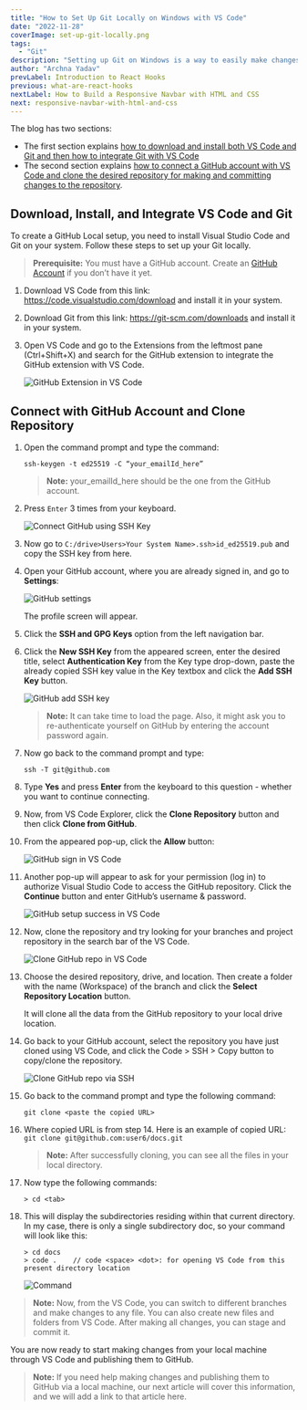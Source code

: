 ```yaml
---
title: "How to Set Up Git Locally on Windows with VS Code"
date: "2022-11-28"
coverImage: set-up-git-locally.png
tags:
  - "Git"
description: "Setting up Git on Windows is a way to easily make changes in your code or developer documents via your local machine and then commit them to the desired repository. This blog is for both semi-technical and technical audiences to help set them Git on their local machine using VS Code. "
author: "Archna Yadav"
prevLabel: Introduction to React Hooks
previous: what-are-react-hooks
nextLabel: How to Build a Responsive Navbar with HTML and CSS
next: responsive-navbar-with-html-and-css
---
```

  
The blog has two sections:

- The first section explains [how to download and install both VS Code and Git and then how to integrate Git with VS Code](#download-install-and-integrate-vs-code-and-git)
- The second section explains [how to connect a GitHub account with VS Code and clone the desired repository for making and committing changes to the repository](#connect-with-github-account-and-clone-repository).

## Download, Install, and Integrate VS Code and Git

To create a GitHub Local setup, you need to install Visual Studio Code and Git on your system. Follow these steps to set up your Git locally.
> **Prerequisite:** You must have a GitHub account. Create an [GitHub Account](https://github.com/) if you don’t have it yet.

1. Download VS Code from this link: https://code.visualstudio.com/download and install it in your system.
2. Download Git from this link: https://git-scm.com/downloads and install it in your system.
3. Open VS Code and go to the Extensions from the leftmost pane (Ctrl+Shift+X) and search for the GitHub extension to integrate the GitHub extension with VS Code.

   ![GitHub Extension in VS Code](./github-extension.png)


## Connect with GitHub Account and Clone Repository

1. Open the command prompt and type the command:
                                                                               
   ```
   ssh-keygen -t ed25519 -C “your_emailId_here”
   ```

   > **Note:** your_emailId_here should be the one from the GitHub account.

2. Press `Enter` 3 times from your keyboard. 

   ![Connect GitHub using SSH Key](./ssh-key.png)

3. Now go to `C:/drive>Users>Your System Name>.ssh>id_ed25519.pub` and copy the SSH key from here.

4. Open your GitHub account, where you are already signed in, and go to **Settings**:

   ![ GitHub settings](./github-settings.png)

   The profile screen will appear.

5. Click the **SSH and GPG Keys** option from the left navigation bar.

6. Click the **New SSH Key** from the appeared screen, enter the desired title, select **Authentication Key** from the Key type drop-down, paste the already copied SSH key value in the Key textbox and click the **Add SSH Key** button.

   ![ GitHub add SSH key](./new-ssh-key.png)

   > **Note:**  It can take time to load the page. Also, it might ask you to re-authenticate yourself on GitHub by entering the account password again.

7. Now go back to the command prompt and type:

   ```
   ssh -T git@github.com
   ```

8. Type **Yes** and press **Enter** from the keyboard to this question - whether you want to continue connecting.

9. Now, from VS Code Explorer, click the  **Clone Repository** button and then click **Clone from GitHub**.

10. From the appeared pop-up, click the **Allow** button:

    ![ GitHub sign in VS Code](./clone-repo.png)

11. Another pop-up will appear to ask for your permission (log in) to authorize Visual Studio Code to access the GitHub repository. Click the **Continue** button and enter GitHub’s username & password.

    ![ GitHub setup success in VS Code](./success-git-setup.png)


12. Now, clone the repository and try looking for your branches and project repository in the search bar of the VS Code. 

    ![Clone GitHub repo in VS Code](./clone-repo-after-connection-in-vscode.png)

13. Choose the desired repository, drive, and location. Then create a folder with the name (Workspace) of the branch and click the **Select Repository Location** button. 

    It will clone all the data from the GitHub repository to your local drive location.

14. Go back to your GitHub account, select the repository you have just cloned using VS Code, and click the Code > SSH > Copy button to copy/clone the repository.

    ![Clone GitHub repo via SSH](./github-code-clone.png)

15. Go back to the command prompt and type the following command:

    ```
    git clone <paste the copied URL>
    ```
    
16. Where copied URL is from step 14. Here is an example of copied URL: `git clone git@github.com:user6/docs.git`

    > **Note:**  After successfully cloning, you can see all the files in your local directory.

17. Now type the following commands:
                                                                               
    ```
    > cd <tab>
    ```
    
18. This will display the subdirectories residing within that current directory.
    In my case, there is only a single subdirectory doc, so your command will look like this:
                                                                               
    ```
    > cd docs
    > code .	// code <space> <dot>: for opening VS Code from this present directory location
    ```
    ![Command](./commons.png)


>**Note:** Now, from the VS Code, you can switch to different branches and make changes to any file. You can also create new files and folders from VS Code. After making all changes, you can stage and commit it.

You are now ready to start making changes from your local machine through VS Code and publishing them to GitHub. 

> **Note:** If you need help making changes and publishing them to GitHub via a local machine, our next article will cover this information, and we will add a link to that article here.
